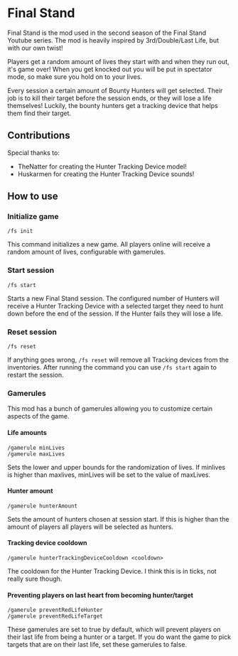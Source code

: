 # Final Stand

Final Stand is the mod used in the second season of the Final Stand Youtube series.
The mod is heavily inspired by 3rd/Double/Last Life, but with our own twist!

Players get a random amount of lives they start with and when they run out, it's game over!
When you get knocked out you will be put in spectator mode, so make sure you hold on to your lives.

Every session a certain amount of Bounty Hunters will get selected. Their job is to kill
their target before the session ends, or they will lose a life themselves! Luckily, the bounty
hunters get a tracking device that helps them find their target.

## Contributions

Special thanks to:
- TheNatter for creating the Hunter Tracking Device model!
- Huskarmen for creating the Hunter Tracking Device sounds!

## How to use

### Initialize game
```
/fs init
```
This command initializes a new game. All players online will receive a random amount of lives,
configurable with gamerules.

### Start session
```
/fs start
```
Starts a new Final Stand session. The configured number of Hunters will receive a Hunter Tracking Device
with a selected target they need to hunt down before the end of the session. If the Hunter fails
they will lose a life.

### Reset session
```
/fs reset
```
If anything goes wrong, `/fs reset` will remove all Tracking devices from the inventories.
After running the command you can use `/fs start` again to restart the session.

### Gamerules
This mod has a bunch of gamerules allowing you to customize certain aspects of the game.

#### Life amounts
```
/gamerule minLives
/gamerule maxLives
```
Sets the lower and upper bounds for the randomization of lives. If minlives is higher than maxlives,
minLives will be set to the value of maxLives.

#### Hunter amount
```
/gamerule hunterAmount
```
Sets the amount of hunters chosen at session start. If this is higher than the amount of players
all players will be selected as hunters.

#### Tracking device cooldown
```
/gamerule hunterTrackingDeviceCooldown <cooldown>
```
The cooldown for the Hunter Tracking Device. I think this is in ticks, not really sure though.

#### Preventing players on last heart from becoming hunter/target
```
/gamerule preventRedLifeHunter
/gamerule preventRedLifeTarget
```
These gamerules are set to true by default, which will prevent players on their last life from
being a hunter or a target. If you do want the game to pick targets that are on their last life,
set these gamerules to false.